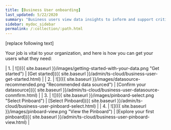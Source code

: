 ```yaml
---
title: [Business User onboarding]
last_updated: 5/22/2020
summary: "Business users view data insights to inform and support critical business decisions."
sidebar: mydoc_sidebar
permalink: /:collection/:path.html
---
```

<!-- [SOURCE]
https://try-internal.thoughtspot.com/#/onboarding
adi1
Abcd1234! -->

[replace following text]

Your job is vital to your organization, and here is how you can get your users what they need:

| 1. | ![]({{ site.baseurl }}/images/getting-started-with-your-data.png "Get started") | [Get started]({{ site.baseurl }}/admin/ts-cloud/business-user-get-started.html) |
| 2. | ![]({{ site.baseurl }}/images/datasource-recommended.png "Recommended data sourced") | [Confirm your datasource]({{ site.baseurl }}/admin/ts-cloud/business-user-datasource-conmfirm.html) |
| 3. | ![]({{ site.baseurl }}/images/pinboard-select.png "Select Pinboard") | [Select Pinboard]({{ site.baseurl }}/admin/ts-cloud/business-user-pinboard-select.html) |
| 4. | ![]({{ site.baseurl }}/images/pinboard-view.png "View the Pinboard") | [Explore your first pinboard]({{ site.baseurl }}/admin/ts-cloud/business-user-pinboard-view.html) |
